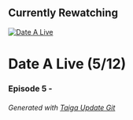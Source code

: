 ﻿
## Currently Rewatching

[![Date A Live](https://s4.anilist.co/file/anilistcdn/media/anime/cover/medium/bx15583-rTuRqDFTM1UZ.png)](https://anilist.co/anime/15583)

# Date A Live (5/12)

### Episode 5 - 

###### *Generated with [Taiga Update Git](https://github.com/nike4613/taiga-update-git)*